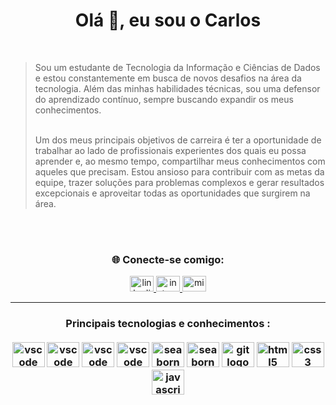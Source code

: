 <div align="center">

<h1 align="center">Olá 👋, eu sou o Carlos</h1>

</div>

<br>
<div>
  
<blockquote>Sou um estudante de Tecnologia da Informação e Ciências de Dados e estou constantemente em busca de novos desafios na área da tecnologia. Além das minhas habilidades técnicas, sou uma defensor do aprendizado contínuo, sempre buscando expandir os meus conhecimentos. <br> <br>

Um dos meus principais objetivos de carreira é ter a oportunidade de trabalhar ao lado de profissionais experientes dos quais eu possa aprender e, ao mesmo tempo, compartilhar meus conhecimentos com aqueles que precisam. Estou ansioso para contribuir com as metas da equipe, trazer soluções para problemas complexos e gerar resultados excepcionais e aproveitar todas as oportunidades que surgirem na área.</blockquote>
     <br> <br>



<section align="center"><h3>🌐 Conecte-se comigo:</h3> 
  <a href="https://www.linkedin.com/in/carlosalves11/" target="_blank">
    <img src="https://raw.githubusercontent.com/maurodesouza/profile-readme-generator/master/src/assets/icons/social/linkedin/default.svg" width="38" height="25" alt="linkedin logo"  />
  </a>
  <a href="https://www.discord.com/carlosalves./" target="_blank">
    <img src="https://raw.githubusercontent.com/maurodesouza/profile-readme-generator/master/src/assets/icons/social/discord/default.svg" width="38" height="25" alt="instagram logo"  />
  </a>
  <a href="carlos.apcalves@gmail.com" target="_blank">
    <img src="https://raw.githubusercontent.com/maurodesouza/profile-readme-generator/master/src/assets/icons/social/gmail/default.svg" width="38" height="25" alt="microsoft-outlook logo"  />
 
  </a>

</section>

---
 




####

 



<div align="center">
<h3> Principais tecnologias e conhecimentos : <br> <br>

  <img src="https://cdn.jsdelivr.net/gh/devicons/devicon/icons/python/python-original.svg" height="40" width="52" alt="vscode logo"  />
  <img src="https://cdn.jsdelivr.net/gh/devicons/devicon/icons/r/r-original.svg" height="40" width="52" alt="vscode logo"  />
  <img src="https://cdn.jsdelivr.net/gh/devicons/devicon/icons/mysql/mysql-original.svg" height="40" width="52" alt="vscode logo"  />
  <img src="https://cdn.jsdelivr.net/gh/devicons/devicon/icons/pandas/pandas-original.svg" height="40" width="52" alt="vscode logo"  />
  <img src="https://cdn.jsdelivr.net/gh/devicons/devicon/icons/tensorflow/tensorflow-original.svg" height="40" width="52" alt="seaborn logo"  />
  <img src="https://cdn.jsdelivr.net/gh/devicons/devicon/icons/jupyter/jupyter-original.svg" height="40" width="52" alt="seaborn logo"  />
  
  <img src="https://cdn.jsdelivr.net/gh/devicons/devicon/icons/git/git-original.svg" height="40" width="52" alt="git logo"  />
  <img src="https://cdn.jsdelivr.net/gh/devicons/devicon/icons/html5/html5-original.svg" height="40" width="52" alt="html5 logo"  />
  <img src="https://cdn.jsdelivr.net/gh/devicons/devicon/icons/css3/css3-original.svg" height="40" width="52" alt="css3 logo"  />
  <img src="https://cdn.jsdelivr.net/gh/devicons/devicon/icons/javascript/javascript-original.svg" height="40" width="52" alt="javascript logo"  />



###
 




